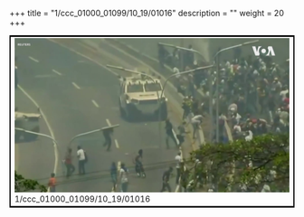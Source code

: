 +++
title = "1/ccc_01000_01099/10_19/01016"
description = ""
weight = 20
+++

<table style="border:2px solid black;max-width:800px;max-height:800px;" 
><tr><td>
<img class="center-fit-jpg"
src="/jpg_/aaa_20190430_NxaOmWaI8sI_01015.jpg">
1/ccc_01000_01099/10_19/01016
</img></td></tr></table>
